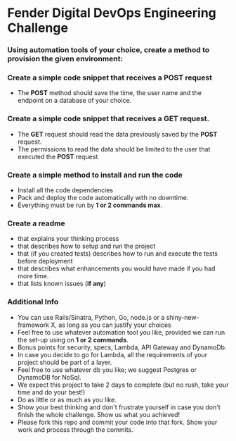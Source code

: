 # Fender Digital DevOps Engineering Challenge
### Using automation tools of your choice, create a method to provision the given environment:

### Create a simple code snippet that receives a POST request 
* The **POST** method should save the time, the user name and the endpoint on a database of your choice. 

### Create a simple code snippet that receives a GET request.
* The **GET** request should read the data previously saved by the **POST** request. 
* The permissions to read the data should be limited to the user that executed the **POST** request.

### Create a simple method to install and run the code
* Install all the code dependencies
* Pack and deploy the code automatically with no downtime. 
* Everything must be run by **1 or 2 commands max**.

### Create a readme
* that explains your thinking process
* that describes how to setup and run the project
* that (if you created tests) describes how to run and execute the tests before deployment
* that describes what enhancements you would have made if you had more time.
* that lists known issues (**if any**)

### Additional Info
* You can use Rails/Sinatra, Python, Go, node.js or a shiny-new-framework X, as long as you can justify your choices
* Feel free to use whatever automation tool you like, provided we can run the set-up using on **1 or 2 commands**.
* Bonus points for security, specs, Lambda, API Gateway and DynamoDb.
* In case you decide to go for Lambda, all the requirements of your project should be part of a layer.
* Feel free to use whatever db you like; we suggest Postgres or DynamoDB for NoSql.
* We expect this project to take 2 days to complete (but no rush, take your time and do your best!)
* Do as little or as much as you like.
* Show your best thinking and don't frustrate yourself in case you don't finish the whole challenge. Show us what you achieved!
* Please fork this repo and commit your code into that fork. Show your work and process through the commits.
